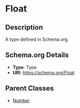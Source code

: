 # Float

## Description
A type defined in Schema.org.

## Schema.org Details
- **Type**: Type
- **URI**: https://schema.org/Float

## Parent Classes
- [Number](../Number.md)


